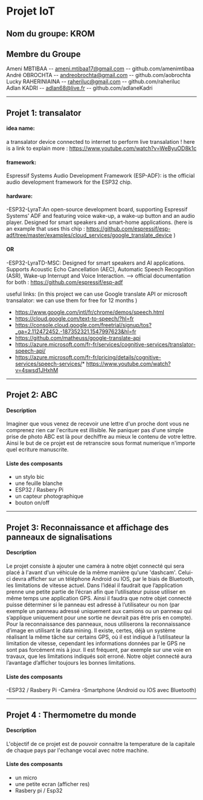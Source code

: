 # Projet IoT

## Nom du groupe: KROM

## Membre du Groupe
Ameni MBTIBAA -- ameni.mtibaa17@gmail.com -- github.com/amenimtibaa <br>
André OBROCHTA -- andreobrochta@gmail.com -- github.com/aobrochta <br>
Lucky RAHERINIAINA -- raheriluc@gmail.com -- github.com/raheriluc <br>
Adlan KADRI -- adlan68@live.fr -- github.com/adlaneKadri <br>

 -----------------------------------------------------------------------------------------------------------------------------------

## Projet 1: transalator

#### idea name: 
a transalator device connected to internet to perform live transalation ! 
here is a link to explain more : https://www.youtube.com/watch?v=WeByuOD8k1c
 
#### framework:
Espressif Systems Audio Development Framework (ESP-ADF): is the official audio development framework for the ESP32 chip.
 
#### hardware:
  -ESP32-LyraT:An open-source development board, supporting Espressif Systems’ ADF and featuring voice wake-up, a wake-up button and an audio player.         Designed for smart speakers and smart-home applications.
    (here is an example that uses this chip : https://github.com/espressif/esp-adf/tree/master/examples/cloud_services/google_translate_device )
#### OR
  -ESP32-LyraTD-MSC: Designed for smart speakers and AI applications. Supports Acoustic Echo Cancellation (AEC), Automatic Speech Recognition (ASR),         Wake-up Interrupt and Voice Interaction.
--> official documentation for both : https://github.com/espressif/esp-adf 
 
useful links: (in this project we can use Google translate API or microsoft transalator: we can use them for free for 12 months )
 
* https://www.google.com/intl/fr/chrome/demos/speech.html
* https://cloud.google.com/text-to-speech/?hl=fr
* https://console.cloud.google.com/freetrial/signup/tos?_ga=2.112472452.-187352321.1547997623&hl=fr
* https://github.com/matheuss/google-translate-api
* https://azure.microsoft.com/fr-fr/services/cognitive-services/translator-speech-api/
* https://azure.microsoft.com/fr-fr/pricing/details/cognitive-services/speech-services/* https://www.youtube.com/watch?v=4swsd1JHxhM
 
------------------------------------------------------------------------------------------------------------------------------------

## Projet 2: ABC

#### Description

Imaginer que vous venez de recevoir une lettre d'un proche dont vous ne comprenez rien 
car l'ecriture est illisible. Ne paniquer pas d'une simple prise de photo ABC est là pour 
dechiffre au mieux le contenu de votre lettre. 
Ainsi le but de ce projet est de retranscire sous format numerique n'importe quel ecriture manuscrite.

#### Liste des composants

- un stylo bic
- une feuille blanche
- ESP32 / Rasbery Pi 
- un capteur photographique
- bouton on/off

-----------------------------------------------------------------------------------------------------------------------------------

## Projet 3: Reconnaissance et affichage des panneaux de signalisations 

#### Description

Le projet consiste à ajouter une caméra à notre objet connecté qui sera placé à l'avant d'un véhicule de la 
même manière qu'une 'dashcam'. Celui-ci devra afficher sur un téléphone Android ou IOS, par le biais de Bluetooth, 
les limitations de vitesse actuel. Dans l’idéal il faudrait que l’application prenne une petite partie de l’écran 
afin que l’utilisateur puisse utiliser en même temps une application GPS.
Ainsi il faudra que notre objet connecté 
puisse déterminer si le panneau est adressé à l’utilisateur ou non (par exemple un panneau adressé uniquement aux 
camions ou un panneau qui s’applique uniquement pour une sortie ne devrait pas être pris en compte).
Pour la reconnaissance des panneaux, nous utiliserons la reconnaissance d’image en utilisant le data mining. 
Il existe, certes, déjà un système réalisant la même tâche sur certains GPS, où il est indiqué à l’utilisateur 
la limitation de vitesse, cependant les informations données par le GPS ne sont pas forcément mis à jour. 
Il est fréquent, par exemple sur une voie en travaux, que les limitations indiqués soit erroné.
Notre objet connecté aura l’avantage d’afficher toujours les bonnes limitations.

#### Liste des composants

-ESP32 / Rasbery Pi
-Caméra
-Smartphone (Android ou IOS avec Bluetooth)

--------------------------------------------------------------------------------------------------------------------------------------
 ## Projet 4 : Thermometre du monde

#### Description 

L'objectif de ce projet est de pouvoir connaitre la temperature de la capitale de chaque pays 
par l'echange vocal avec notre machine.

#### Liste des composants
- un micro
- une petite ecran (afficher res)
- Rasbery pi / Esp32
